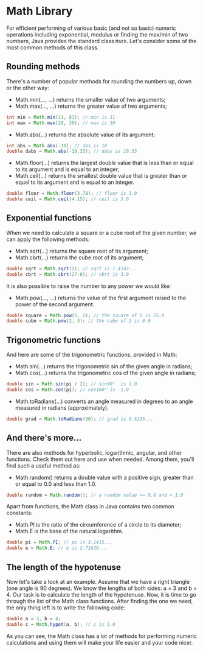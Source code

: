 # Math Library

For efficient performing of various basic (and not so basic) numeric operations including exponential, modulus or finding the max/min of two numbers, Java provides the standard class `Math`. Let's consider some of the most common methods of this class.

## Rounding methods
There's a number of popular methods for rounding the numbers up, down or the other way:
- Math.min(..., ...) returns the smaller value of two arguments;
- Math.max(..., ...) returns the greater value of two arguments;
```java
int min = Math.min(11, 81); // min is 11
int max = Math.max(20, 30); // max is 30
```
- Math.abs(...) returns the absolute value of its argument;
```java
int abs = Math.abs(-10); // abs is 10
double dabs = Math.abs(-10.33); // dabs is 10.33
```
- Math.floor(...) returns the largest double value that is less than or equal to its argument and is equal to an integer;
- Math.ceil(...) returns the smallest double value that is greater than or equal to its argument and is equal to an integer.
```java
double floor = Math.floor(3.78); // floor is 3.0
double ceil = Math.ceil(4.15); // ceil is 5.0
```

## Exponential functions
When we need to calculate a square or a cube root of the given number, we can apply the following methods:

- Math.sqrt(...) returns the square root of its argument;
- Math.cbrt(...) returns the cube root of its argument;
```java
double sqrt = Math.sqrt(2); // sqrt is 1.4142...
double cbrt = Math.cbrt(27.0); // cbrt is 3.0
```
It is also possible to raise the number to any power we would like:

- Math.pow(..., ...) returns the value of the first argument raised to the power of the second argument.
```java
double square = Math.pow(5, 2); // the square of 5 is 25.0
double cube = Math.pow(2, 3); // the cube of 2 is 8.0
```

## Trigonometric functions

And here are some of the trigonometric functions, provided in Math:

- Math.sin(...) returns the trigonometric sin of the given angle in radians;
- Math.cos(...) returns the trigonometric cos of the given angle in radians;
```java
double sin = Math.sin(pi / 2); // sin90°  is 1.0
double cos = Math.cos(pi); // cos180° is -1.0
```

- Math.toRadians(...) converts an angle measured in degrees to an angle measured in radians (approximately).
```java
double grad = Math.toRadians(30); // grad is 0.5235...
```
## And there's more...

There are also methods for hyperbolic, logarithmic, angular, and other functions. Check them out here and use when needed. Among them, you'll find such a useful method as:

- Math.random() returns a double value with a positive sign, greater than or equal to 0.0 and less than 1.0.
```java
double random = Math.random(); // a random value >= 0.0 and < 1.0
```
Apart from functions, the Math class in Java contains two common constants:

- Math.PI is the ratio of the circumference of a circle to its diameter;
- Math.E is the base of the natural logarithm.
```java
double pi = Math.PI; // pi is 3.1415...
double e = Math.E; // e is 2.71828...
```

## The length of the hypotenuse
Now let's take a look at an example. Assume that we have a right triangle (one angle is 90 degrees). We know the lengths of both sides: a = 3 and b = 4. Our task is to calculate the length of the hypotenuse. Now, it is time to go through the list of the Math class functions. After finding the one we need, the only thing left is to write the following code:
```java
double a = 3, b = 4;
double c = Math.hypot(a, b); // c is 5.0
```
As you can see, the Math class has a lot of methods for performing numeric calculations and using them will make your life easier and your code nicer.



